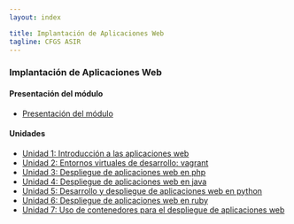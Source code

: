 ```yaml
---
layout: index

title: Implantación de Aplicaciones Web
tagline: CFGS ASIR
---
```


### Implantación de Aplicaciones Web

#### Presentación del módulo

* [Presentación del módulo](presentacion)

#### Unidades

* [Unidad 1: Introducción a las aplicaciones web](introduccion)
* [Unidad 2: Entornos virtuales de desarrollo: vagrant](vagrant)
* [Unidad 3: Despliegue de aplicaciones web en php](PHP)
* [Unidad 4: Despliegue de aplicaciones web en java]()
* [Unidad 5: Desarrollo y despliegue de aplicaciones web en python]()
* [Unidad 6: Despliegue de aplicaciones web en ruby]()
* [Unidad 7: Uso de contenedores para el despliegue de aplicaciones web]()
